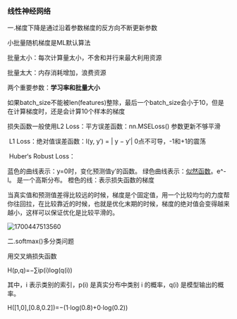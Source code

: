 ### 线性神经网络

一.梯度下降是通过沿着参数梯度的反方向不断更新参数

小批量随机梯度是ML默认算法

批量太小：每次计算量太小，不舍和并行来最大利用资源

批量太大：内存消耗增加，浪费资源

两个重要参数：**学习率和批量大小**

​       如果batch_size不能被len(features)整除，最后一个batch_size会小于10，但是在计算梯度时，还是会计算10个样本的梯度

损失函数一般使用L2 Loss：平方误差函数：nn.MSELoss()   参数更新不够平滑

​                               L1 Loss：绝对值误差函数：l(y, y′) = | y − y′| 0点不可导，-1和+1的震荡

​                               Huber‘s Robust Loss：

蓝色的曲线表示：y=0时，变化预测值y’的函数。
绿色曲线表示：[似然函数](https://so.csdn.net/so/search?q=%E4%BC%BC%E7%84%B6%E5%87%BD%E6%95%B0&spm=1001.2101.3001.7020)。e^-l。 是一个高斯分布。
橙色的线：表示损失函数的梯度

​     当真实值和预测值差得比较远的时候，梯度是个固定值，用一个比较均匀的力度帮你往回拉，在比较靠近的时候，也就是优化末期的时候，梯度的绝对值会变得越来越小，这样可以保证优化是比较平滑的。

![1700447513560](D:\学习笔记\深度学习\L\Snipaste_2023-11-25_14-39-24.png)

二.softmax()多分类问题

用交叉熵损失函数

H(p,q)=−∑ip(i)log(q(i))

其中，i 表示类别的索引，p(i) 是真实分布中类别 i 的概率，q(i) 是模型输出的概率。

H([1,0],[0.8,0.2])=−(1⋅log(0.8)+0⋅log(0.2))
